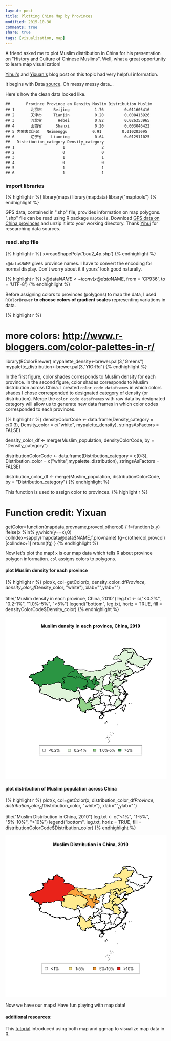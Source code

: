 ```yaml
---
layout: post
title: Plotting China Map by Provinces
modified: 2015-10-30
comments: true
share: true
tags: [visualization, map]
---
```




A friend asked me to plot Muslim distribution in China for his presentation on "History and Culture of Chinese Muslims". Well, what a great opportunity to learn map visualization! 

[Yihui's](http://yihui.name/cn/2007/09/china-map-at-province-level/) and [Yixuan's](http://cos.name/2009/07/drawing-china-map-using-r/) blog post on this topic had very helpful information.

It begins with Data [source](http://www.360doc.com/content/14/0316/11/11971456_360980940.shtml). Oh messy messy data... 


Here's how the clean data looked like.

~~~
##       Province Province_en Density_Muslim Distribution_Muslim
## 1       北京市     Beijing           1.76         0.011605416
## 2       天津市     Tianjin           0.20         0.008413926
## 3       河北省       Hebei           0.82         0.026353965
## 4       山西省      Shanxi           0.20         0.003046422
## 5 内蒙古自治区   Neimenggu           0.91         0.010203095
## 6       辽宁省    Liaoning           0.64         0.012911025
##   Distribution_category Density_category
## 1                     1                2
## 2                     0                0
## 3                     1                1
## 4                     0                0
## 5                     1                1
## 6                     1                1
~~~

### import libraries

{% highlight r %}
library(maps)
library(mapdata)
library("maptools")
{% endhighlight %}


GPS data, contained in ".shp" file, provides information on map polygons. ".shp" file can be read using R package `maptools`. Download [GPS data on China provinces](http://cos.name/wp-content/uploads/2009/07/chinaprovinceborderdata_tar_gz.zip) and unzip it into your working directory. Thank [Yihui](http://yihui.name/cn/2007/09/china-map-at-province-level/) for researching data sources. 

### read .shp file

{% highlight r %}
x=readShapePoly('bou2_4p.shp')
{% endhighlight %}


`x@data$NAME` gives province names. I have to convert the encoding for normal display. Don't worry about it if yours' look good naturally.

{% highlight r %}
x@data$NAME <- iconv(x@data$NAME, from = 'CP936', to = 'UTF-8')
{% endhighlight %}


Before assigning colors to provinces (polygons) to map the data, I used `RColorBrewer` **to choose colors of gradient scales** representing variations in data.


{% highlight r %}
# more colors: http://www.r-bloggers.com/color-palettes-in-r/
library(RColorBrewer)
mypalette_density<-brewer.pal(3,"Greens")
mypalette_distribution<-brewer.pal(3,"YlOrRd")
{% endhighlight %}

In the first figure, color shades corresponds to Muslim density for each province. In the second figure, color shades corresponds to Muslim distribution across China. I created `color code dataframes` in which colors shades I chose corresponded to designated category of density (or distribution). Merge the `color code dataframes` with raw data by designated category will allow us to generate new data frames in which color codes corresponded to each provinces.

{% highlight r %}
densityColorCode <- data.frame(Density_category = c(0:3), 
                        Density_color = c("white", mypalette_density),
                        stringsAsFactors = FALSE)

density_color_df <- merge(Muslim_population, 
                  densityColorCode, 
                  by = "Density_category")

distributionColorCode <- data.frame(Distribution_category = c(0:3),
                                     Distribution_color = c("white",mypalette_distribution),
                                    stringsAsFactors = FALSE)


distribution_color_df <- merge(Muslim_population, distributionColorCode, by = "Distribution_category")
{% endhighlight %}

This function is used to assign color to provinces.
{% highlight r %}
# Function credit: Yixuan
getColor=function(mapdata,provname,provcol,othercol)
{
	f=function(x,y) ifelse(x %in% y,which(y==x),0)
	colIndex=sapply(mapdata@data$NAME,f,provname)
	fg=c(othercol,provcol)[colIndex+1]
	return(fg)
}
{% endhighlight %}

Now let's plot the map! `x` is our map data which tells R about province polygon information. `col` assigns colors to polygons. 

#### plot Muslim density for each province

{% highlight r %}
plot(x, 
     col=getColor(x, density_color_df$Province, density_color_df$Density_color, "white"), 
     xlab="",ylab="")

title("Muslim density in each province, China, 2010")
leg.txt <- c("<0.2%", "0.2-1%", "1.0%-5%", ">5%")
legend("bottom", leg.txt, horiz = TRUE, fill = densityColorCode$Density_color)
{% endhighlight %}

![plot of chunk unnamed-chunk-6](/images/unnamed-chunk-6-1.png) 


#### plot distribution of Muslim population across China

{% highlight r %}
plot(x,
     col=getColor(x, 
                  distribution_color_df$Province, 
                  distribution_color_df$Distribution_color, 
                  "white"), 
     xlab="",ylab="")

title("Muslim Distribution in China, 2010")
leg.txt <- c("<1%", "1-5%", "5%-10%", ">10%")
legend("bottom", leg.txt, horiz = TRUE, 
       fill = distributionColorCode$Distribution_color)
{% endhighlight %}

![plot of chunk unnamed-chunk-7](/images/unnamed-chunk-7-1.png) 


Now we have our maps! Have fun playing with map data! 

#### additional resources:

This [tutorial](http://bcb.dfci.harvard.edu/~aedin/courses/R/CDC/maps.html) introduced using both map and ggmap to visualize map data in R. 
